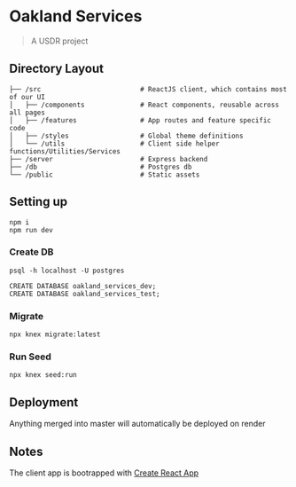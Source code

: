 # Oakland Services

> A USDR project

## Directory Layout

```
├── /src                         # ReactJS client, which contains most of our UI
│   ├── /components              # React components, reusable across all pages
│   ├── /features                # App routes and feature specific code
│   ├── /styles                  # Global theme definitions
│   └── /utils                   # Client side helper functions/Utilities/Services
├── /server                      # Express backend
├── /db                          # Postgres db
└── /public                      # Static assets
```

## Setting up

```
npm i
npm run dev
```

### Create DB

```
psql -h localhost -U postgres
```

```
CREATE DATABASE oakland_services_dev;
CREATE DATABASE oakland_services_test;
```

### Migrate

```
npx knex migrate:latest
```

### Run Seed

```
npx knex seed:run
```

## Deployment
Anything merged into master will automatically be deployed on render

## Notes

The client app is bootrapped with [Create React App](https://reactjs.org/docs/create-a-new-react-app.html)
